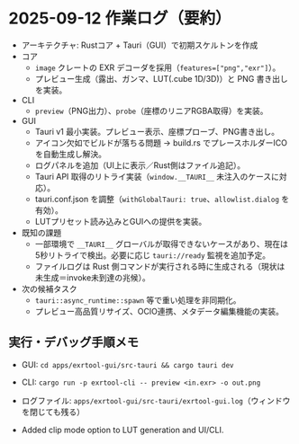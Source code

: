 # 2025-09-12 作業ログ（要約）

- アーキテクチャ: Rustコア + Tauri（GUI）で初期スケルトンを作成
- コア
  - `image` クレートの EXR デコーダを採用（`features=["png","exr"]`）。
  - プレビュー生成（露出、ガンマ、LUT(.cube 1D/3D)）と PNG 書き出しを実装。
- CLI
  - `preview`（PNG出力）、`probe`（座標のリニアRGBA取得）を実装。
- GUI
  - Tauri v1 最小実装。プレビュー表示、座標プローブ、PNG書き出し。
  - アイコン欠如でビルドが落ちる問題 → build.rs でプレースホルダーICOを自動生成し解決。
  - ログパネルを追加（UI上に表示／Rust側はファイル追記）。
  - Tauri API 取得のリトライ実装（`window.__TAURI__` 未注入のケースに対応）。
  - tauri.conf.json を調整（`withGlobalTauri: true`、`allowlist.dialog` を有効）。
  - LUTプリセット読み込みとGUIへの提供を実装。
- 既知の課題
  - 一部環境で `__TAURI__` グローバルが取得できないケースがあり、現在は5秒リトライで検出。必要に応じ `tauri://ready` 監視を追加予定。
  - ファイルログは Rust 側コマンドが実行される時に生成される（現状は未生成＝invoke未到達の兆候）。
- 次の候補タスク
  - `tauri::async_runtime::spawn` 等で重い処理を非同期化。
  - プレビュー高品質リサイズ、OCIO連携、メタデータ編集機能の実装。

## 実行・デバッグ手順メモ
- GUI: `cd apps/exrtool-gui/src-tauri && cargo tauri dev`
- CLI: `cargo run -p exrtool-cli -- preview <in.exr> -o out.png`
- ログファイル: `apps/exrtool-gui/src-tauri/exrtool-gui.log`（ウィンドウを閉じても残る）

- Added clip mode option to LUT generation and UI/CLI.
